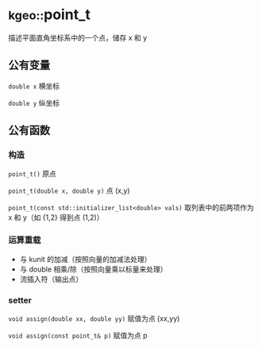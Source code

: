 # <small>kgeo::</small>point_t

描述平面直角坐标系中的一个点，储存 x 和 y

## 公有变量

`double x` 横坐标

`double y` 纵坐标

## 公有函数

### 构造

`point_t()` 原点

`point_t(double x, double y)` 点 (x,y)

`point_t(const std::initializer_list<double> vals)` 取列表中的前两项作为 x 和 y（如 {1,2} 得到点 (1,2)）

### 运算重载

- 与 kunit 的加减（按照向量的加减法处理）
- 与 double 相乘/除（按照向量乘以标量来处理）
- 流插入符（输出点）

### setter

`void assign(double xx, double yy)` 赋值为点 (xx,yy)

`void assign(const point_t& p)` 赋值为点 p